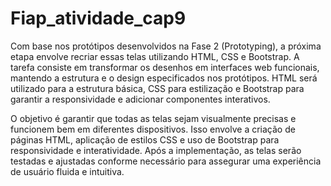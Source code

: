 # Fiap_atividade_cap9
Com base nos protótipos desenvolvidos na Fase 2 (Prototyping), a próxima etapa envolve recriar essas telas utilizando HTML, CSS e Bootstrap. A tarefa consiste em transformar os desenhos em interfaces web funcionais, mantendo a estrutura e o design especificados nos protótipos. HTML será utilizado para a estrutura básica, CSS para estilização e Bootstrap para garantir a responsividade e adicionar componentes interativos.

O objetivo é garantir que todas as telas sejam visualmente precisas e funcionem bem em diferentes dispositivos. Isso envolve a criação de páginas HTML, aplicação de estilos CSS e uso de Bootstrap para responsividade e interatividade. Após a implementação, as telas serão testadas e ajustadas conforme necessário para assegurar uma experiência de usuário fluida e intuitiva.

